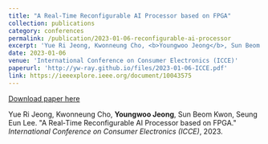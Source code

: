 ```yaml
---
title: "A Real‑Time Reconfigurable AI Processor based on FPGA"
collection: publications
category: conferences
permalink: /publication/2023-01-06-reconfigurable-ai-processor
excerpt: 'Yue Ri Jeong, Kwonneung Cho, <b>Youngwoo Jeong</b>, Sun Beom Kwon, Seung Eun Lee. &quot;A Real‑Time Reconfigurable AI Processor based on FPGA.&quot; <i>International Conference on Consumer Electronics (ICCE)</i>, 2023.'
date: 2023-01-06
venue: 'International Conference on Consumer Electronics (ICCE)'
paperurl: 'http://yw-ray.github.io/files/2023-01-06-ICCE.pdf'
link: https://ieeexplore.ieee.org/document/10043575
---
```


<a href='http://yw-ray.github.io/files/2023-01-06-ICCE.pdf'>Download paper here</a>

Yue Ri Jeong, Kwonneung Cho, <b>Youngwoo Jeong</b>, Sun Beom Kwon, Seung Eun Lee. &quot;A Real‑Time Reconfigurable AI Processor based on FPGA.&quot; <i>International Conference on Consumer Electronics (ICCE)</i>, 2023.
